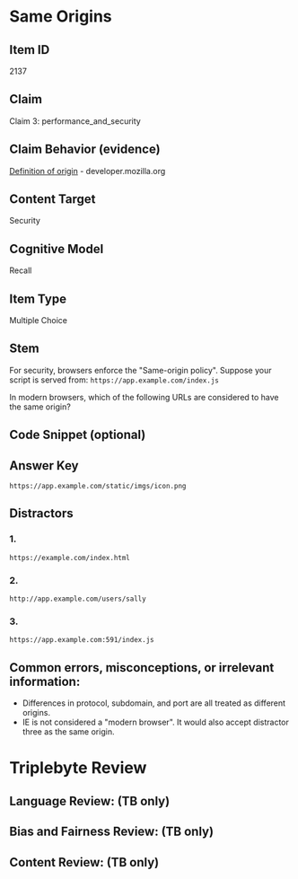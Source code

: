 # Same Origins

## Item ID
2137

## Claim
Claim 3: performance_and_security

## Claim Behavior (evidence)
[Definition of origin](https://developer.mozilla.org/en-US/docs/Web/Security/Same-origin_policy#definition_of_an_origin) - developer.mozilla.org

## Content Target
Security

## Cognitive Model
Recall

## Item Type
Multiple Choice

## Stem
For security, browsers enforce the "Same-origin policy".  Suppose your script is served from:
`https://app.example.com/index.js`

In modern browsers, which of the following URLs are considered to have the same origin?

## Code Snippet (optional)

## Answer Key
`https://app.example.com/static/imgs/icon.png`

## Distractors
### 1.
`https://example.com/index.html`

### 2.
`http://app.example.com/users/sally`

### 3.
`https://app.example.com:591/index.js`

## Common errors, misconceptions, or irrelevant information:
* Differences in protocol, subdomain, and port are all treated as different origins.
* IE is not considered a "modern browser".  It would also accept distractor three as the same origin.

# Triplebyte Review

## Language Review: (TB only)

## Bias and Fairness Review: (TB only)

## Content Review: (TB only)
